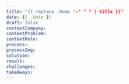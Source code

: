 ```yaml
---
title: "{{ replace .Name "-" " " | title }}"
date: {{ .Date }}
draft: false
contextCompany:
contextProblem:
contextRole: 
process:
processImg:
solution:
result:
challenges:
takeAways: 
---
```


